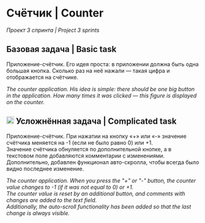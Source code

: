 # Счётчик | Counter  
*Проект 3 спринта | Project 3 sprints*  
  
## **Базовая задача | Basic task**  
Приложение-счётчик. Его идея проста: в приложении должна быть одна большая кнопка. Сколько раз на неё нажали — такая цифра и отображается на счётчике.  
  
*The counter application. His idea is simple: there should be one big button in the application. How many times it was clicked — this figure is displayed on the counter.*
  
## <img src="https://i.giphy.com/media/v1.Y2lkPTc5MGI3NjExZGRsdnAzZnZybjI0dGhzNG5jOWNxOWlrZGViYTBsN2xxZGo2d25sZyZlcD12MV9pbnRlcm5hbF9naWZfYnlfaWQmY3Q9cw/2Zsyf93bPW8e0a2zhX/giphy.gif" width="20px"/> **Усложнённая задача | Complicated task**  
Приложение-счётчик. При нажатии на кнопку «+» или «-» значение счётчика меняется на -1 (если не было равно 0) или +1.  
Значение счётчика обнуляется по дополнительной кнопке, а в текстовом поле добавляются комментарии с изменениями.  
Дополнительно, добавлен функционал авто-скролла, чтобы всегда было видно последнее изменение.  
  
*The counter application. When you press the "+" or "-" button, the counter value changes to -1 (if it was not equal to 0) or +1.  
The counter value is reset by an additional button, and comments with changes are added to the text field.  
Additionally, the auto-scroll functionality has been added so that the last change is always visible.*
